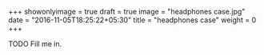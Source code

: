 +++
showonlyimage = true
draft = true
image = "headphones case.jpg"
date = "2016-11-05T18:25:22+05:30"
title = "headphones case"
weight = 0
+++

TODO Fill me in.

